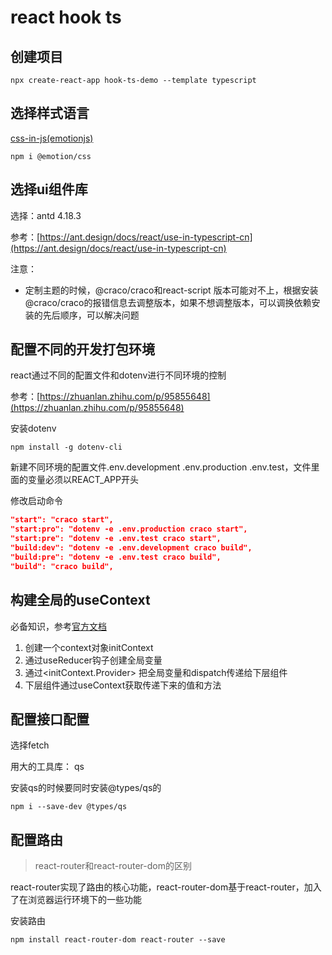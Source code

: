 # react hook ts

## 创建项目

```shell
npx create-react-app hook-ts-demo --template typescript
```

## 选择样式语言

[css-in-js(emotionjs)](https://emotion.sh/docs/introduction)

```shell
npm i @emotion/css
```

## 选择ui组件库

选择：antd 4.18.3

参考：[https://ant.design/docs/react/use-in-typescript-cn](https://ant.design/docs/react/use-in-typescript-cn)

注意：

* 定制主题的时候，@craco/craco和react-script 版本可能对不上，根据安装@craco/craco的报错信息去调整版本，如果不想调整版本，可以调换依赖安装的先后顺序，可以解决问题

## 配置不同的开发打包环境

react通过不同的配置文件和dotenv进行不同环境的控制

参考：[https://zhuanlan.zhihu.com/p/95855648](https://zhuanlan.zhihu.com/p/95855648)

安装dotenv

```shell
npm install -g dotenv-cli
```

新建不同环境的配置文件.env.development .env.production .env.test，文件里面的变量必须以REACT_APP开头

修改启动命令

```json
"start": "craco start",
"start:pro": "dotenv -e .env.production craco start",
"start:pre": "dotenv -e .env.test craco start",
"build:dev": "dotenv -e .env.development craco build",
"build:pre": "dotenv -e .env.test craco build",
"build": "craco build",
```

## 构建全局的useContext

必备知识，参考[官方文档](https://react.docschina.org/docs/hooks-reference.html#usecontext)

1. 创建一个context对象initContext
2. 通过useReducer钩子创建全局变量
3. 通过<initContext.Provider> 把全局变量和dispatch传递给下层组件
4. 下层组件通过useContext获取传递下来的值和方法

## 配置接口配置

选择fetch

用大的工具库： qs

安装qs的时候要同时安装@types/qs的

```shell
npm i --save-dev @types/qs
```

## 配置路由

> react-router和react-router-dom的区别

react-router实现了路由的核心功能，react-router-dom基于react-router，加入了在浏览器运行环境下的一些功能

安装路由

```shell
npm install react-router-dom react-router --save
```
